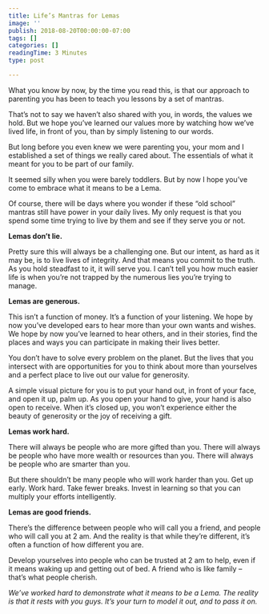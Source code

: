 ```yaml
---
title: Life’s Mantras for Lemas
image: ''
publish: 2018-08-20T00:00:00-07:00
tags: []
categories: []
readingTime: 3 Minutes
type: post

---
```

What you know by now, by the time you read this, is that our approach to parenting you has been to teach you lessons by a set of mantras.

That’s not to say we haven’t also shared with you, in words, the values we hold. But we hope you’ve learned our values more by watching how we’ve lived life, in front of you, than by simply listening to our words.

But long before you even knew we were parenting you, your mom and I established a set of things we really cared about. The essentials of what it meant for you to be part of our family.

It seemed silly when you were barely toddlers. But by now I hope you’ve come to embrace what it means to be a Lema.

Of course, there will be days where you wonder if these “old school” mantras still have power in your daily lives. My only request is that you spend some time trying to live by them and see if they serve you or not.

**Lemas don’t lie.**

Pretty sure this will always be a challenging one. But our intent, as hard as it may be, is to live lives of integrity. And that means you commit to the truth. As you hold steadfast to it, it will serve you. I can’t tell you how much easier life is when you’re not trapped by the numerous lies you’re trying to manage.

**Lemas are generous.**

This isn’t a function of money. It’s a function of your listening. We hope by now you’ve developed ears to hear more than your own wants and wishes. We hope by now you’ve learned to hear others, and in their stories, find the places and ways you can participate in making their lives better.

You don’t have to solve every problem on the planet. But the lives that you intersect with are opportunities for you to think about more than yourselves and a perfect place to live out our value for generosity.

A simple visual picture for you is to put your hand out, in front of your face, and open it up, palm up. As you open your hand to give, your hand is also open to receive. When it’s closed up, you won’t experience either the beauty of generosity or the joy of receiving a gift.

**Lemas work hard.**

There will always be people who are more gifted than you. There will always be people who have more wealth or resources than you. There will always be people who are smarter than you.

But there shouldn’t be many people who will work harder than you. Get up early. Work hard. Take fewer breaks. Invest in learning so that you can multiply your efforts intelligently.

**Lemas are good friends.**

There’s the difference between people who will call you a friend, and people who will call you at 2 am. And the reality is that while they’re different, it’s often a function of how different you are.

Develop yourselves into people who can be trusted at 2 am to help, even if it means waking up and getting out of bed. A friend who is like family – that’s what people cherish.

_We’ve worked hard to demonstrate what it means to be a Lema. The reality is that it rests with you guys. It’s your turn to model it out, and to pass it on._